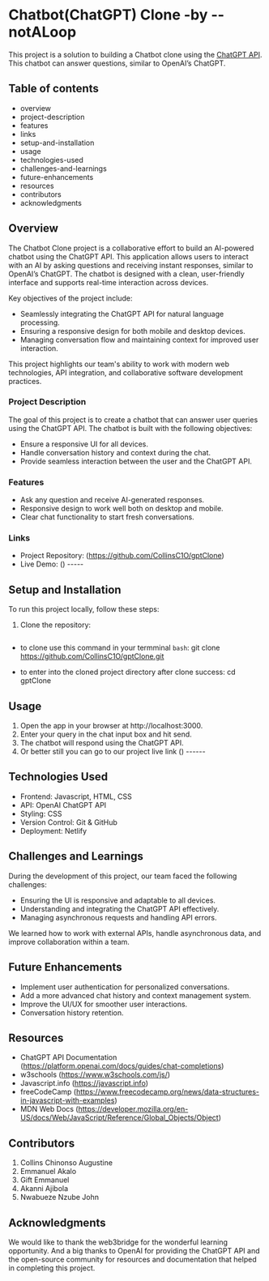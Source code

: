 # Chatbot(ChatGPT) Clone -by --notALoop

This project is a solution to building a Chatbot clone using the [ChatGPT API](https:/platform.openai.com/docs/guides/chat). This chatbot can answer questions, similar to OpenAI’s ChatGPT.

## Table of contents

- overview
- project-description
- features
- links
- setup-and-installation
- usage
- technologies-used
- challenges-and-learnings
- future-enhancements
- resources
- contributors
- acknowledgments

## Overview

The Chatbot Clone project is a collaborative effort to build an AI-powered chatbot using the ChatGPT API. This application allows users to interact with an AI by asking questions and receiving instant responses, similar to OpenAI’s ChatGPT. The chatbot is designed with a clean, user-friendly interface and supports real-time interaction across devices.

Key objectives of the project include:

- Seamlessly integrating the ChatGPT API for natural language processing.
- Ensuring a responsive design for both mobile and desktop devices.
- Managing conversation flow and maintaining context for improved user interaction.

This project highlights our team's ability to work with modern web technologies, API integration, and collaborative software development practices.


### Project Description

The goal of this project is to create a chatbot that can answer user queries using the ChatGPT API. The chatbot is built with the following objectives:

- Ensure a responsive UI for all devices.
- Handle conversation history and context during the chat.
- Provide seamless interaction between the user and the ChatGPT API.

### Features

- Ask any question and receive AI-generated responses.
- Responsive design to work well both on desktop and mobile.
- Clear chat functionality to start fresh conversations.

### Links

- Project Repository: (https://github.com/CollinsC1O/gptClone)
- Live Demo: () -----

## Setup and Installation

To run this project locally, follow these steps:

1. Clone the repository:
   ```bash
- to clone use this command in your termminal `bash`:
   git clone https://github.com/CollinsC1O/gptClone.git

- to enter into the cloned project directory after clone success:
   cd gptClone

## Usage

1. Open the app in your browser at http://localhost:3000.
2. Enter your query in the chat input box and hit send.
3. The chatbot will respond using the ChatGPT API.
4. Or better still you can go to our project live link () ------

## Technologies Used

- Frontend: Javascript, HTML, CSS
- API: OpenAI ChatGPT API
- Styling: CSS
- Version Control: Git & GitHub
- Deployment: Netlify 

## Challenges and Learnings

During the development of this project, our team faced the following challenges:

-   Ensuring the UI is responsive and adaptable to all devices.
-   Understanding and integrating the ChatGPT API effectively.
-   Managing asynchronous requests and handling API errors.

We learned how to work with external APIs, handle asynchronous data, and improve collaboration within a team.

## Future Enhancements

- Implement user authentication for personalized conversations.
- Add a more advanced chat history and context management system.
- Improve the UI/UX for smoother user interactions.
- Conversation history retention.

## Resources

- ChatGPT API Documentation (https://platform.openai.com/docs/guides/chat-completions)
- w3schools (https://www.w3schools.com/js/)
- Javascript.info (https://javascript.info)
- freeCodeCamp (https://www.freecodecamp.org/news/data-structures-in-javascript-with-examples)
- MDN Web Docs (https://developer.mozilla.org/en-US/docs/Web/JavaScript/Reference/Global_Objects/Object)
    
## Contributors

1. Collins Chinonso Augustine
2. Emmanuel Akalo
3. Gift Emmanuel
4. Akanni Ajibola
5. Nwabueze Nzube John

## Acknowledgments

We would like to thank the web3bridge for the wonderful learning opportunity. And a big thanks to OpenAI for providing the ChatGPT API and the open-source community for resources and documentation that helped in completing this project.

